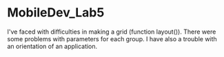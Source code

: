 # MobileDev_Lab5

I've faced with difficulties in making a grid (function layout()). There were some problems with parameters for each group.
I have also a trouble with an orientation of an application. 
